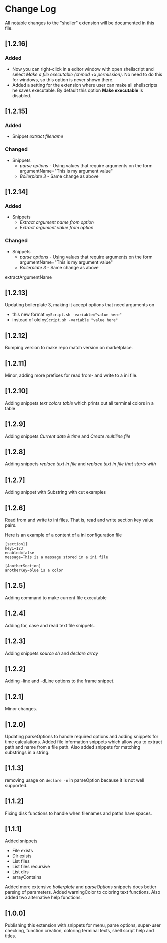 # Change Log

All notable changes to the "sheller" extension will be documented in this file.

## [1.2.16]

### Added
  - Now you can right-click in a editor window with open shellscript and 
    select *Make a file executable (chmod +x permission)*.  No need to 
    do this for windows, so this option is never shown there.
  - Added a setting for the extension where user can make all shellscripts he saves
    executable.  By default this option **Make executable** is disabled.

## [1.2.15]

### Added
 
 - Snippet *extract filename*

### Changed 
 - Snippets
    - *parse options* - Using values that require arguments on the form argumentName="This is my argument value"
    - *Boilerplate 3* - Same change as above
## [1.2.14]

### Added
 
 - Snippets
    - *Extract argument name from option*
    - *Extract argument value from option*

### Changed 
 - Snippets
    - *parse options* - Using values that require arguments on the form argumentName="This is my argument value"
    - *Boilerplate 3* - Same change as above

extractArgumentName
## [1.2.13]
Updating boilerplate 3, making it accept options that need arguments on 
 - this new format `myScript.sh -variable="value here"`
 - instead of old `myScript.sh -variable "value here"`
## [1.2.12]
Bumping version to make repo match version on marketplace.
## [1.2.11]
Minor, adding more prefixes for read from- and write to a ini file.
## [1.2.10]
Adding snippets *text colors table* which prints out all terminal colors in a table
## [1.2.9]
Adding snippets *Current date & time* and *Create multiline file*
## [1.2.8]
Adding snippets *replace text in file* and *replace text in file that starts with*
## [1.2.7]
Adding snippet with Substring with cut examples

## [1.2.6]
Read from and write to ini files.  That is, read and write section key value pairs.

Here is an example of a content of a ini configuration file
```
[section1]
key1=123
enabled=false
message=This is a message stored in a ini file

[AnotherSection]
anotherKey=blue is a color

```
## [1.2.5]
Adding command to make current file executable
## [1.2.4]
Adding for, case and read text file snippets.
## [1.2.3]
Adding snippets *source sh* and *declare array*
## [1.2.2]
Adding -line and -dLine options to the frame snippet.

## [1.2.1]
Minor changes.

## [1.2.0]
Updating parseOptions to handle required options and adding snippets for time
calculations.  Added file information snippets which allow you to extract path
and name from a file path.  Also added snippets for matching substrings in a string.

## [1.1.3]
removing usage on `declare -n` in parseOption because it is not well supported.

## [1.1.2]
Fixing disk functions to handle when filenames and paths have spaces.

## [1.1.1]
Added snippets
  - File exists
  - Dir exists
  - List files
  - List files recursive
  - List dirs
  - arrayContains

Added more extensive *boilerplate* and *parseOptions* snippets does better
parsing of parameters.  Added warningColor to coloring text functions.
Also added two alternative help functions.

## [1.0.0]

Publishing this extension with snippets for menu, parse options, super-user 
checking, function creation, coloring terminal texts, shell script help and titles. 